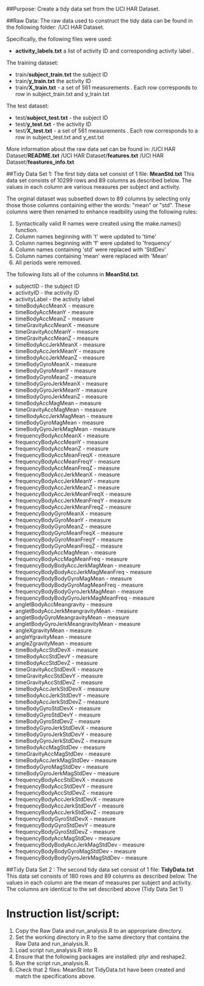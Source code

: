 ##Purpose:  Create a tidy data set from the UCI HAR Dataset.

##Raw Data:
The raw data used to construct the tidy data can be found in the following folder:  /UCI HAR Dataset.  

Specifically, the following files were used:

* <b>activity_labels.txt</b>  a list of activity ID <integer> and corresponding activity label <character>.

The training dataset:
* train/<b>subject_train.txt</b>  the subject ID <integer>
* train/<b>y_train.txt</b>  the activity ID <integer>
* train/<b>X_train.txt</b> - a set of 561 measurements <numeric>.  Each row corresponds to row in subject_train.txt and y_train.txt

The test dataset:
* test/<b>subject_test.txt</b> - the subject ID <integer> 
* test/<b>y_test.txt</b> - the activity ID <integer>
* test/<b>X_test.txt</b> - a set of 561 measurements <numeric>.  Each row corresponds to a row in subject_test.txt and y_est.txt

More information about the raw data set can be found in:
/UCI HAR Dataset/<b>README.txt</b>
/UCI HAR Dataset/<b>features.txt</b>
/UCI HAR Dataset/<b>feastures_info.txt</b>

##Tidy Data Set 1:
The first tidy data set consist of 1 file:  <b>MeanStd.txt</b>
This data set consists of 10299 rows and 89 columns as described below.
The values in each column are various measures per subject and activity.

The orginal dataset was subsetted down to 89 columns by selecting only those those columns containing either the words: "mean" or "std".
These columns were then renamed to enhance readbility using the following rules:
1)  Syntactically valid R names were created using the make.names() function.
2)  Column names beginning with 't' were updated to 'time'
3)  Column names beginning with 'f' were updated to 'frequency'
4)  Column names containing 'std' were replaced with 'StdDev'
5)  Column names containing 'mean' were replaced with 'Mean'
6)  All periods were removed.

The following lists all of the columns in <b>MeanStd.txt</b>.  
* subjectID - the subject ID <integer>
* activityID - the activity ID <integer>
* activityLabel - the activity label <character>
* timeBodyAccMeanX - measure <numeric>
* timeBodyAccMeanY - measure <numeric>
* timeBodyAccMeanZ - measure <numeric>
* timeGravityAccMeanX - measure <numeric>
* timeGravityAccMeanY - measure <numeric>
* timeGravityAccMeanZ - measure <numeric>
* timeBodyAccJerkMeanX - measure <numeric>
* timeBodyAccJerkMeanY - measure <numeric>
* timeBodyAccJerkMeanZ - measure <numeric>
* timeBodyGyroMeanX - measure <numeric>
* timeBodyGyroMeanY - measure <numeric>
* timeBodyGyroMeanZ - measure <numeric>
* timeBodyGyroJerkMeanX - measure <numeric>
* timeBodyGyroJerkMeanY - measure <numeric>
* timeBodyGyroJerkMeanZ - measure <numeric>
* timeBodyAccMagMean - measure <numeric>
* timeGravityAccMagMean - measure <numeric>
* timeBodyAccJerkMagMean - measure <numeric>
* timeBodyGyroMagMean - measure <numeric>
* timeBodyGyroJerkMagMean - measure <numeric>
* frequencyBodyAccMeanX - measure <numeric>
* frequencyBodyAccMeanY - measure <numeric>
* frequencyBodyAccMeanZ - measure <numeric>
* frequencyBodyAccMeanFreqX - measure <numeric>
* frequencyBodyAccMeanFreqY - measure <numeric>
* frequencyBodyAccMeanFreqZ - measure <numeric>
* frequencyBodyAccJerkMeanX - measure <numeric>
* frequencyBodyAccJerkMeanY - measure <numeric>
* frequencyBodyAccJerkMeanZ - measure <numeric>
* frequencyBodyAccJerkMeanFreqX - measure <numeric>
* frequencyBodyAccJerkMeanFreqY - measure <numeric>
* frequencyBodyAccJerkMeanFreqZ - measure <numeric>
* frequencyBodyGyroMeanX - measure <numeric>
* frequencyBodyGyroMeanY - measure <numeric>
* frequencyBodyGyroMeanZ - measure <numeric>
* frequencyBodyGyroMeanFreqX - measure <numeric>
* frequencyBodyGyroMeanFreqY - measure <numeric>
* frequencyBodyGyroMeanFreqZ - measure <numeric>
* frequencyBodyAccMagMean - measure <numeric>
* frequencyBodyAccMagMeanFreq - measure <numeric>
* frequencyBodyBodyAccJerkMagMean - measure <numeric>
* frequencyBodyBodyAccJerkMagMeanFreq - measure <numeric>
* frequencyBodyBodyGyroMagMean - measure <numeric>
* frequencyBodyBodyGyroMagMeanFreq - measure <numeric>
* frequencyBodyBodyGyroJerkMagMean - measure <numeric>
* frequencyBodyBodyGyroJerkMagMeanFreq - measure <numeric>
* angletBodyAccMeangravity - measure <numeric>
* angletBodyAccJerkMeangravityMean - measure <numeric>
* angletBodyGyroMeangravityMean - measure <numeric>
* angletBodyGyroJerkMeangravityMean - measure <numeric>
* angleXgravityMean - measure <numeric>
* angleYgravityMean - measure <numeric>
* angleZgravityMean - measure <numeric>
* timeBodyAccStdDevX - measure <numeric>
* timeBodyAccStdDevY - measure <numeric>
* timeBodyAccStdDevZ - measure <numeric>
* timeGravityAccStdDevX - measure <numeric>
* timeGravityAccStdDevY - measure <numeric>
* timeGravityAccStdDevZ - measure <numeric>
* timeBodyAccJerkStdDevX - measure <numeric>
* timeBodyAccJerkStdDevY - measure <numeric>
* timeBodyAccJerkStdDevZ - measure <numeric>
* timeBodyGyroStdDevX - measure <numeric>
* timeBodyGyroStdDevY - measure <numeric>
* timeBodyGyroStdDevZ - measure <numeric>
* timeBodyGyroJerkStdDevX - measure <numeric>
* timeBodyGyroJerkStdDevY - measure <numeric>
* timeBodyGyroJerkStdDevZ - measure <numeric>
* timeBodyAccMagStdDev - measure <numeric>
* timeGravityAccMagStdDev - measure <numeric>
* timeBodyAccJerkMagStdDev - measure <numeric>
* timeBodyGyroMagStdDev - measure <numeric>
* timeBodyGyroJerkMagStdDev - measure <numeric>
* frequencyBodyAccStdDevX - measure <numeric>
* frequencyBodyAccStdDevY - measure <numeric>
* frequencyBodyAccStdDevZ - measure <numeric>
* frequencyBodyAccJerkStdDevX - measure <numeric>
* frequencyBodyAccJerkStdDevY - measure <numeric>
* frequencyBodyAccJerkStdDevZ - measure <numeric>
* frequencyBodyGyroStdDevX - measure <numeric>
* frequencyBodyGyroStdDevY - measure <numeric>
* frequencyBodyGyroStdDevZ - measure <numeric>
* frequencyBodyAccMagStdDev - measure <numeric>
* frequencyBodyBodyAccJerkMagStdDev - measure <numeric>
* frequencyBodyBodyGyroMagStdDev - measure <numeric>
* frequencyBodyBodyGyroJerkMagStdDev - measure <numeric>

##Tidy Data Set 2 :
The second tidy data set consist of 1 file:  <b>TidyData.txt</b>
This data set consists of 180 rows and 89 columns as described below.
The values in each column are the mean of measures per subject and activity.
The columns are identical to the set described above (Tidy Data Set 1)

# Instruction list/script:
1)  Copy the Raw Data and run_analysis.R to an appropriate directory.
2)  Set the working directory in R to the same directory that contains the Raw Data and run_analysis.R.
3)  Load script run_analysis.R into R.
4)  Ensure that the following packages are installed:  plyr and reshape2.
5)  Run the script run_analysis.R.
6)  Check that 2 files: MeanStd.txt TidyData.txt have been created and match the specifications above.


